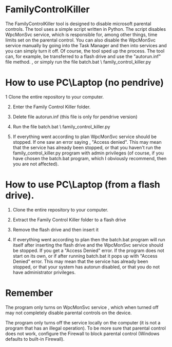 # FamilyControlKiller

The FamilyControlKiller tool is designed to disable microsoft parental controls. The tool uses a simple script written in Python. The script disables WpcMonSvc service, which is responsible for, among other things, time limits set on the parental control. You can also disable the WpcMonSvc service manually by going into the Task Manager and then into services and you can simply turn it off. Of course, the tool sped up the process. The tool can, for example, be transferred to a flash drive and use the "autorun.inf" file method. , or simply run the file batch.bat \ family_control_killer.py

# How to use PC\Laptop (no pendrive)

1 Clone the entire repository to your computer.


2. Enter the Family Control Killer folder.


4. Delete file autorun.inf (this file is only for pendrive version)


6. Run the file batch.bat \ family_control_killer.py


7. If everything went according to plan WpcMonSvc service should be stopped. If one saw an error saying , "Access denied". This may mean that the service has already been stopped, or that you haven't run the family_control_killer.py program with admin privileges (of course, if you have chosen the batch.bat program, which I obviously recommend, then you are not affected).


# How to use PC\Laptop (from a flash drive).


1. Clone the entire repository to your computer.


2. Extract the Family Control Killer folder to a flash drive


3. Remove the flash drive and then insert it


4. If everything went according to plan then the batch.bat program will run itself after inserting the flash drive and the WpcMonSvc service should be stopped. If you get a "Access Denied" error. If the program does not start on its own, or if after running batch.bat it pops up with "Access Denied" error. This may mean that the service has already been stopped, or that your system has autorun disabled, or that you do not have administrator privileges.


# Remember


The program only turns on WpcMonSvc service , which when turned off may not completely disable parental controls on the device.


The program only turns off the service locally on the computer (it is not a program that has an illegal operation). To be more sure that parental control does not work, configure the Firewall to block parental control (Windows defaults to built-in Firewall).

